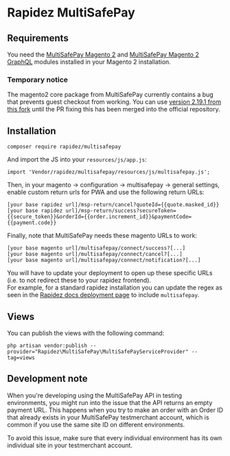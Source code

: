 # Rapidez MultiSafePay

## Requirements

You need the [MultiSafePay Magento 2](https://github.com/MultiSafepay/Magento2) and [MultiSafePay Magento 2 GraphQL](https://github.com/MultiSafepay/magento2-graphql) modules installed in your Magento 2 installation.

### Temporary notice

The magento2 core package from MultiSafePay currently contains a bug that prevents guest checkout from working. You can use [version 2.19.1 from this fork](https://github.com/Jade-GG/magento2-core) until the PR fixing this has been merged into the official repository.

## Installation

```
composer require rapidez/multisafepay
```

And import the JS into your `resources/js/app.js`:

```
import 'Vendor/rapidez/multisafepay/resources/js/multisafepay.js';
```

Then, in your magento -> configuration -> multisafepay -> general settings, enable custom return urls for PWA and use the following return URLs:

```
[your base rapidez url]/msp-return/cancel?quoteId={{quote.masked_id}}
[your base rapidez url]/msp-return/success?secureToken={{secure_token}}&orderId={{order.increment_id}}&paymentCode={{payment.code}}
```

Finally, note that MultiSafePay needs these magento URLs to work:

```
[your base magento url]/multisafepay/connect/success?[...]
[your base magento url]/multisafepay/connect/cancel?[...]
[your base magento url]/multisafepay/connect/notification?[...]
```

You will have to update your deployment to open up these specific URLs (i.e. to not redirect these to your rapidez frontend).  
For example, for a standard rapidez installation you can update the regex as seen in the [Rapidez docs deployment page](https://docs.rapidez.io/0.x/deployment.html#redirecting-magento-to-rapidez) to include `multisafepay`.

## Views

You can publish the views with the following command:

```
php artisan vendor:publish --provider="Rapidez\MultiSafePay\MultiSafePayServiceProvider" --tag=views
```

## Development note

When you're developing using the MultiSafePay API in testing environments, you might run into the issue that the API returns an empty payment URL. This happens when you try to make an order with an Order ID that already exists in your MultiSafePay testmerchant account, which is common if you use the same site ID on different environments.

To avoid this issue, make sure that every individual environment has its own individual site in your testmerchant account.